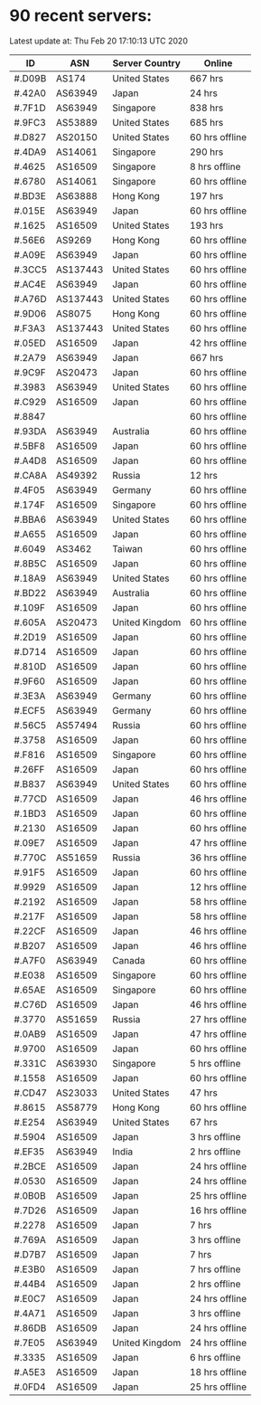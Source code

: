# 90 recent servers:

Latest update at: Thu Feb 20 17:10:13 UTC 2020

| ID | ASN | Server Country | Online |
| -- | --- | -------------- | ------ |
| #.D09B | AS174 | United States | 667 hrs |
| #.42A0 | AS63949 | Japan | 24 hrs |
| #.7F1D | AS63949 | Singapore | 838 hrs |
| #.9FC3 | AS53889 | United States | 685 hrs |
| #.D827 | AS20150 | United States | 60 hrs offline |
| #.4DA9 | AS14061 | Singapore | 290 hrs |
| #.4625 | AS16509 | Singapore | 8 hrs offline |
| #.6780 | AS14061 | Singapore | 60 hrs offline |
| #.BD3E | AS63888 | Hong Kong | 197 hrs |
| #.015E | AS63949 | Japan | 60 hrs offline |
| #.1625 | AS16509 | United States | 193 hrs |
| #.56E6 | AS9269 | Hong Kong | 60 hrs offline |
| #.A09E | AS63949 | Japan | 60 hrs offline |
| #.3CC5 | AS137443 | United States | 60 hrs offline |
| #.AC4E | AS63949 | Japan | 60 hrs offline |
| #.A76D | AS137443 | United States | 60 hrs offline |
| #.9D06 | AS8075 | Hong Kong | 60 hrs offline |
| #.F3A3 | AS137443 | United States | 60 hrs offline |
| #.05ED | AS16509 | Japan | 42 hrs offline |
| #.2A79 | AS63949 | Japan | 667 hrs |
| #.9C9F | AS20473 | Japan | 60 hrs offline |
| #.3983 | AS63949 | United States | 60 hrs offline |
| #.C929 | AS16509 | Japan | 60 hrs offline |
| #.8847 |  |  | 60 hrs offline |
| #.93DA | AS63949 | Australia | 60 hrs offline |
| #.5BF8 | AS16509 | Japan | 60 hrs offline |
| #.A4D8 | AS16509 | Japan | 60 hrs offline |
| #.CA8A | AS49392 | Russia | 12 hrs |
| #.4F05 | AS63949 | Germany | 60 hrs offline |
| #.174F | AS16509 | Singapore | 60 hrs offline |
| #.BBA6 | AS63949 | United States | 60 hrs offline |
| #.A655 | AS16509 | Japan | 60 hrs offline |
| #.6049 | AS3462 | Taiwan | 60 hrs offline |
| #.8B5C | AS16509 | Japan | 60 hrs offline |
| #.18A9 | AS63949 | United States | 60 hrs offline |
| #.BD22 | AS63949 | Australia | 60 hrs offline |
| #.109F | AS16509 | Japan | 60 hrs offline |
| #.605A | AS20473 | United Kingdom | 60 hrs offline |
| #.2D19 | AS16509 | Japan | 60 hrs offline |
| #.D714 | AS16509 | Japan | 60 hrs offline |
| #.810D | AS16509 | Japan | 60 hrs offline |
| #.9F60 | AS16509 | Japan | 60 hrs offline |
| #.3E3A | AS63949 | Germany | 60 hrs offline |
| #.ECF5 | AS63949 | Germany | 60 hrs offline |
| #.56C5 | AS57494 | Russia | 60 hrs offline |
| #.3758 | AS16509 | Japan | 60 hrs offline |
| #.F816 | AS16509 | Singapore | 60 hrs offline |
| #.26FF | AS16509 | Japan | 60 hrs offline |
| #.B837 | AS63949 | United States | 60 hrs offline |
| #.77CD | AS16509 | Japan | 46 hrs offline |
| #.1BD3 | AS16509 | Japan | 60 hrs offline |
| #.2130 | AS16509 | Japan | 60 hrs offline |
| #.09E7 | AS16509 | Japan | 47 hrs offline |
| #.770C | AS51659 | Russia | 36 hrs offline |
| #.91F5 | AS16509 | Japan | 60 hrs offline |
| #.9929 | AS16509 | Japan | 12 hrs offline |
| #.2192 | AS16509 | Japan | 58 hrs offline |
| #.217F | AS16509 | Japan | 58 hrs offline |
| #.22CF | AS16509 | Japan | 46 hrs offline |
| #.B207 | AS16509 | Japan | 46 hrs offline |
| #.A7F0 | AS63949 | Canada | 60 hrs offline |
| #.E038 | AS16509 | Singapore | 60 hrs offline |
| #.65AE | AS16509 | Singapore | 60 hrs offline |
| #.C76D | AS16509 | Japan | 46 hrs offline |
| #.3770 | AS51659 | Russia | 27 hrs offline |
| #.0AB9 | AS16509 | Japan | 47 hrs offline |
| #.9700 | AS16509 | Japan | 60 hrs offline |
| #.331C | AS63930 | Singapore | 5 hrs offline |
| #.1558 | AS16509 | Japan | 60 hrs offline |
| #.CD47 | AS23033 | United States | 47 hrs |
| #.8615 | AS58779 | Hong Kong | 60 hrs offline |
| #.E254 | AS63949 | United States | 67 hrs |
| #.5904 | AS16509 | Japan | 3 hrs offline |
| #.EF35 | AS63949 | India | 2 hrs offline |
| #.2BCE | AS16509 | Japan | 24 hrs offline |
| #.0530 | AS16509 | Japan | 24 hrs offline |
| #.0B0B | AS16509 | Japan | 25 hrs offline |
| #.7D26 | AS16509 | Japan | 16 hrs offline |
| #.2278 | AS16509 | Japan | 7 hrs |
| #.769A | AS16509 | Japan | 3 hrs offline |
| #.D7B7 | AS16509 | Japan | 7 hrs |
| #.E3B0 | AS16509 | Japan | 7 hrs offline |
| #.44B4 | AS16509 | Japan | 2 hrs offline |
| #.E0C7 | AS16509 | Japan | 24 hrs offline |
| #.4A71 | AS16509 | Japan | 3 hrs offline |
| #.86DB | AS16509 | Japan | 24 hrs offline |
| #.7E05 | AS63949 | United Kingdom | 24 hrs offline |
| #.3335 | AS16509 | Japan | 6 hrs offline |
| #.A5E3 | AS16509 | Japan | 18 hrs offline |
| #.0FD4 | AS16509 | Japan | 25 hrs offline |

